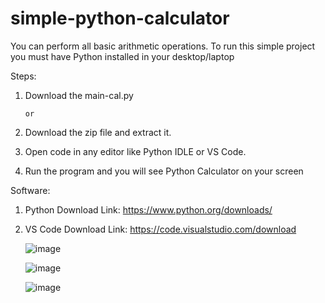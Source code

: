 # simple-python-calculator

You can perform all basic arithmetic operations.
To run this simple project you must have Python installed in your desktop/laptop

Steps:

1. Download the main-cal.py

       or
       
1. Download the zip file and extract it.
2. Open code in any editor like Python IDLE or VS Code.
3. Run the program and you will see Python Calculator on your screen

Software:

1. Python 
   Download Link: https://www.python.org/downloads/
   
2. VS Code
   Download Link: https://code.visualstudio.com/download
   
   ![image](https://user-images.githubusercontent.com/87000060/124700743-e768bc80-df0a-11eb-925c-e86bf7ebde09.png)
   
   ![image](https://user-images.githubusercontent.com/87000060/124700832-154e0100-df0b-11eb-9cfa-000723289c0a.png)
   
   ![image](https://user-images.githubusercontent.com/87000060/124700880-331b6600-df0b-11eb-9bb7-87f36a5fe835.png)



   
   
